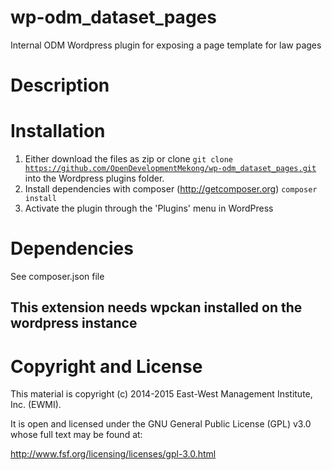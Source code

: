 # wp-odm_dataset_pages

Internal ODM Wordpress plugin for exposing a page template for law pages

# Description

# Installation

1. Either download the files as zip or clone <code>git clone https://github.com/OpenDevelopmentMekong/wp-odm_dataset_pages.git</code> into the Wordpress plugins folder.
2. Install dependencies with composer (http://getcomposer.org) <code>composer install</code>
3. Activate the plugin through the 'Plugins' menu in WordPress

# Dependencies

See composer.json file

## This extension needs wpckan installed on the wordpress instance

# Copyright and License

This material is copyright (c) 2014-2015 East-West Management Institute, Inc. (EWMI).

It is open and licensed under the GNU General Public License (GPL) v3.0 whose full text may be found at:

http://www.fsf.org/licensing/licenses/gpl-3.0.html
